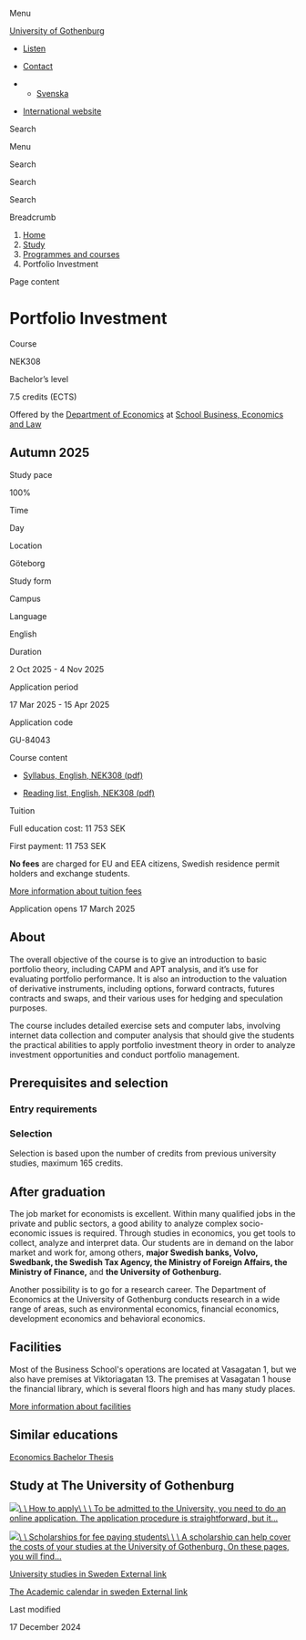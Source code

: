Menu

[University of Gothenburg](/en)

- [Listen](//app-eu.readspeaker.com/cgi-bin/rsent?customerid=9467&lang=en_uk&readclass=region--content&url=https%3A%2F%2Fwww.gu.se%2Fen%2Fstudy-gothenburg%2Fportfolio-investment-nek308 "Listen with ReadSpeaker")

- [Contact](/en/contact)

- - [Svenska](/studera/hitta-utbildning/portfoljteori-nek308)
- [International website](/en/study-gothenburg/portfolio-investment-nek308)

Search


Menu


Search


Search

Search

Breadcrumb

1. [Home](/en)
2. [Study](/en/study-in-gothenburg)
3. [Programmes and courses](/en/study-in-gothenburg/study-options)
4. Portfolio Investment


Page content

# Portfolio Investment

Course


NEK308


Bachelor’s level



7.5 credits (ECTS)



Offered by the
[Department of Economics](https://www.gu.se/en/school-business-economics-law/economics)
at
[School Business, Economics and Law](https://www.gu.se/en/school-business-economics-law)

## Autumn 2025

Study pace


100%

Time


Day

Location


Göteborg

Study form


Campus

Language


English

Duration


2 Oct 2025
\- 4 Nov 2025

Application period


17 Mar 2025
\- 15 Apr 2025

Application code


GU-84043

Course content


- [Syllabus, English, NEK308 (pdf)](https://kursplaner.gu.se/pdf/kurs/en/NEK308)


- [Reading list, English, NEK308 (pdf)](https://kursplaner.gu.se/english/NEK308_Litteratur_36103_H23.pdf)


Tuition


Full education cost: 11 753 SEK

First payment: 11 753 SEK

**No fees** are charged for EU and EEA citizens, Swedish residence permit holders and exchange students.

[More information about tuition fees](https://www.gu.se/en/study-in-gothenburg/apply/tuition-fees)

Application opens 17 March 2025


## About

The overall objective of the course is to give an introduction to basic portfolio theory, including CAPM and APT analysis, and it’s use for evaluating portfolio performance. It is also an introduction to the valuation of derivative instruments, including options, forward contracts, futures contracts and swaps, and their various uses for hedging and speculation purposes.

The course includes detailed exercise sets and computer labs, involving internet data collection and computer analysis that should give the students the practical abilities to apply portfolio investment theory in order to analyze investment opportunities and conduct portfolio management.

## Prerequisites and selection

### Entry requirements

### Selection

Selection is based upon the number of credits from previous university studies, maximum 165 credits.

## After graduation

The job market for economists is excellent. Within many qualified jobs in the private and public sectors, a good ability to analyze complex socio-economic issues is required. Through studies in economics, you get tools to collect, analyze and interpret data. Our students are in demand on the labor market and work for, among others, **major Swedish banks, Volvo, Swedbank, the Swedish Tax Agency, the Ministry of Foreign Affairs, the Ministry of Finance,** and **the University of Gothenburg.**

Another possibility is to go for a research career. The Department of Economics at the University of Gothenburg conducts research in a wide range of areas, such as environmental economics, financial economics, development economics and behavioral economics.

## Facilities

Most of the Business School's operations are located at Vasagatan 1, but we also have premises at Viktoriagatan 13. The premises at Vasagatan 1 house the financial library, which is several floors high and has many study places.

[More information about facilities](https://www.gu.se/en/study-gothenburg/school-of-business-economics-and-law-facilities)

## Similar educations

[Economics Bachelor Thesis](/en/study-gothenburg/economics-bachelor-thesis-nek316)

## Study at The University of Gothenburg

[![](/sites/default/files/dynamic-image/dynamic_image_2188_218/public/2020-03/cytonn-photography-ZJEKICY5EXY-unsplash.jpg?media_id=2553&width=1904&height=208)\\
\\
How to apply\\
\\
\\
To be admitted to the University, you need to do an online application. The application procedure is straightforward, but it…](/en/study-in-gothenburg/apply)

[![](/sites/default/files/dynamic-image/dynamic_image_2188_218/public/2024-01/GU-7.jpg?media_id=95188&width=1904&height=208)\\
\\
Scholarships for fee paying students\\
\\
\\
A scholarship can help cover the costs of your studies at the University of Gothenburg. On these pages, you will find…](/en/study-in-gothenburg/apply/scholarships-for-fee-paying-students)

[University studies in Sweden External link](https://www.gu.se/en/study-in-gothenburg/before-you-arrive/university-studies-in-sweden "External link")

[The Academic calendar in sweden External link](https://www.gu.se/en/study-in-gothenburg/when-you-are-here/academic-calendar "External link")

Last modified


17 December 2024